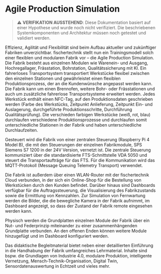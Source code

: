 # Agile Production Simulation

> ⚠️ **VERIFIKATION AUSSTEHEND**: Diese Dokumentation basiert auf einer Hypothese und wurde noch nicht verifiziert. Die beschriebenen Systemkomponenten und Architektur müssen noch getestet und validiert werden.

Effizienz, Agilität und Flexibilität sind beim Aufbau aktueller und zukünftiger Fabriken unverzichtbar. 
fischertechnik stellt nun ein Trainingsmodell solch einer flexiblen und modularen Fabrik vor – die Agile Production Simulation. Die Fabrik besteht aus einzelnen Modulen wie Warenein- und Ausgang, Hochregallager, Frässtation, Bohrstation, Qualitätssicherung mit KI. Ein fahrerloses Transportsystem transportiert Werkstücke flexibel zwischen den einzelnen Stationen und gewährleistet einen flexiblen Produktionsprozess, der an die Kundenwünsche angepasst werden kann. Die Fabrik kann um einen Brennofen, weitere Bohr- oder Frässtationen und auch um zusätzliche fahrerlose Transportsysteme erweitert werden. 
Jedes Werkstück enthält einen NFC-Tag, auf den Produktionsdaten geschrieben werden (Farbe des Werkstücks, Zeitpunkt Anlieferung, Zeitpunkt Ein- und Auslagerung, durchgeführte Produktionsschritte, Durchführung Qualitätsprüfung). Die verschieden farbigen Werkstücke (weiß, rot, blau) durchlaufen verschiedene Produktionsprozesse und durchlaufen somit unterschiedliche Stationen in der Fabrik und haben unterschiedliche Durchlaufzeiten. 
 
Gesteuert wird die Fabrik von einer zentralen Steuerung (Raspberry Pi 4 Model B), die mit den Steuerungen der einzelnen Fabrikmodule, SPS Siemens S7 1200 in der 24V Version, vernetzt ist. Die zentrale Steuerung kommuniziert über die standardisierte FTS-Schnittstelle VDA 5050 und steuert die Transportaufträge für das FTS. Für die Kommunikation wird das MQTT-Protokoll (Message Queuing Telemetry Transport) verwendet. 
 
Die Fabrik ist außerdem über einen WLAN-Router mit der fischertechnik Cloud verbunden, in der sich ein Online-Shop für die Bestellung von Werkstücken durch den Kunden befindet. Darüber hinaus sind Dashboards verfügbar für die Auftragssteuerung, die Visualisierung des Fabrikzustands sowie die Ermittlung von Kennzahlen. Zur Simulation von Fernwartung werden die Bilder, die die bewegliche Kamera in der Fabrik aufnimmt, im Dashboard angezeigt, so dass der Zustand der Fabrik remote eingesehen werden kann. 
 
Physisch werden die Grundplatten einzelnen Module der Fabrik über ein Nut- und Federprinzip miteinander zu einer zusammenhängenden Grundplatte verbunden. An den offenen Enden können weitere Module hinzugefügt und im Dashboard konfiguriert werden. 
 
Das didaktische Begleitmaterial bietet neben einer detaillierten Einführung in die Handhabung der Fabrik umfangreiches Lehrmaterial. Inhalte sind bspw. die Grundlagen von Industrie 4.0, modulare Produktion, intelligente Vernetzung, Mensch-Technik-Organisation, Digital Twin, Sensordatenauswertung in Echtzeit und vieles mehr. 

 